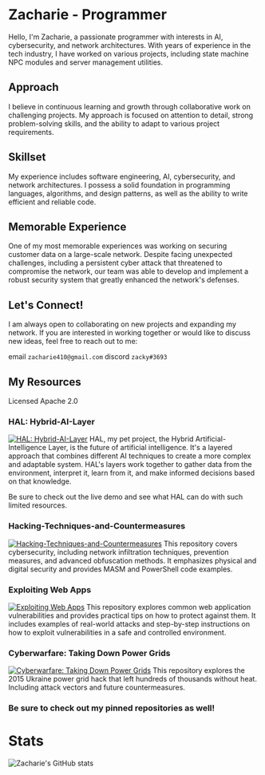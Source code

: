 # Zacharie - Programmer
Hello, I'm Zacharie, a passionate programmer with interests in AI, cybersecurity, and network architectures. With years of experience in the tech industry, I have worked on various projects, including state machine NPC modules and server management utilities.


## Approach
I believe in continuous learning and growth through collaborative work on challenging projects. My approach is focused on attention to detail, strong problem-solving skills, and the ability to adapt to various project requirements.

## Skillset
My experience includes software engineering, AI, cybersecurity, and network architectures. I possess a solid foundation in programming languages, algorithms, and design patterns, as well as the ability to write efficient and reliable code.

## Memorable Experience
One of my most memorable experiences was working on securing customer data on a large-scale network. Despite facing unexpected challenges, including a persistent cyber attack that threatened to compromise the network, our team was able to develop and implement a robust security system that greatly enhanced the network's defenses.

## Let's Connect!
I am always open to collaborating on new projects and expanding my network. If you are interested in working together or would like to discuss new ideas, feel free to reach out to me:

email `zacharie410@gmail.com`
discord `zacky#3693`

## My Resources
Licensed Apache 2.0
### HAL: Hybrid-AI-Layer
[![HAL: Hybrid-AI-Layer](https://repository-images.githubusercontent.com/622633828/cf42215b-71d4-44a9-819e-8309a838720e)](https://github.com/zacharie410/HAL-Hybrid-AI-Layer)
HAL, my pet project, the Hybrid Artificial-Intelligence Layer, is the future of artificial intelligence. It's a layered approach that combines different AI techniques to create a more complex and adaptable system. HAL's layers work together to gather data from the environment, interpret it, learn from it, and make informed decisions based on that knowledge.

Be sure to check out the live demo and see what HAL can do with such limited resources.

### Hacking-Techniques-and-Countermeasures
[![Hacking-Techniques-and-Countermeasures](https://repository-images.githubusercontent.com/622057779/ab853a45-fd9b-4d36-b588-01ea1739c3b9)](https://github.com/zacharie410/Hacking-Techniques-and-Countermeasures)
This repository covers cybersecurity, including network infiltration techniques, prevention measures, and advanced obfuscation methods. It emphasizes physical and digital security and provides MASM and PowerShell code examples.

### Exploiting Web Apps
[![Exploiting Web Apps](https://repository-images.githubusercontent.com/622394912/301461ed-d8e4-47de-896b-275e8ca11e80)](https://github.com/zacharie410/Exploiting-Web-Apps)
This repository explores common web application vulnerabilities and provides practical tips on how to protect against them. It includes examples of real-world attacks and step-by-step instructions on how to exploit vulnerabilities in a safe and controlled environment.

### Cyberwarfare: Taking Down Power Grids
[![Cyberwarfare: Taking Down Power Grids](https://repository-images.githubusercontent.com/622441500/edecc864-7e22-4d97-b983-784d851e0569)](https://github.com/zacharie410/Cyberwarfare-Taking-Down-Power-Grids)
This repository explores the 2015 Ukraine power grid hack that left hundreds of thousands without heat. Including attack vectors and future countermeasures.

### Be sure to check out my pinned repositories as well!

# Stats
![Zacharie's GitHub stats](https://github-readme-stats.vercel.app/api?username=zacharie410&show_icons=true&theme=radical)
